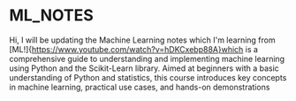 # ML_NOTES

Hi,
I will be updating the Machine Learning notes which I'm learning from [ML!]{https://www.youtube.com/watch?v=hDKCxebp88A}which is a comprehensive guide to understanding and implementing machine learning using Python and the Scikit-Learn library. Aimed at beginners with a basic understanding of Python and statistics, this course introduces key concepts in machine learning, practical use cases, and hands-on demonstrations
